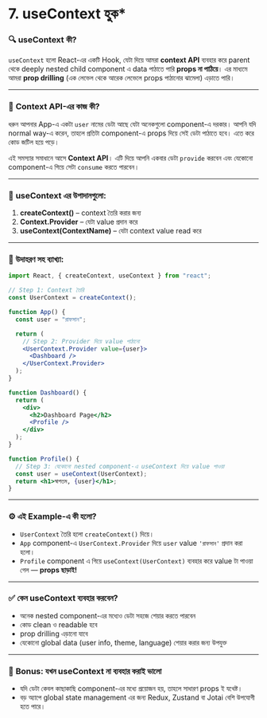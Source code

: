 # 7. useContext হুক\*

### 🔍 **useContext কী?**

`useContext` হলো React-এর একটি Hook, যেটা দিয়ে আমরা **context API** ব্যবহার করে parent থেকে deeply nested child component এ data পাঠাতে পারি **props না পাঠিয়ে**। এর মাধ্যমে আমরা **prop drilling** (এক লেভেল থেকে আরেক লেভেলে props পাঠানোর ঝামেলা) এড়াতে পারি।

---

### 🧵 **Context API-এর কাজ কী?**

ধরুন আপনার App-এ একটা `user` নামের ডেটা আছে যেটা অনেকগুলো component-এ দরকার। আপনি যদি normal way-এ করেন, তাহলে প্রতিটা component-এ props দিয়ে সেই ডেটা পাঠাতে হবে। এতে করে কোড জটিল হয়ে পড়ে।

এই সমস্যার সমাধানে আসে **Context API**। এটি দিয়ে আপনি একবার ডেটা `provide` করবেন এবং যেকোনো component-এ গিয়ে সেটা `consume` করতে পারবেন।

---

### 🧪 **useContext এর উপাদানগুলো:**

1. **createContext()** – context তৈরি করার জন্য
2. **Context.Provider** – যেটা value প্রদান করে
3. **useContext(ContextName)** – যেটা context value read করে

---

### 🧾 **উদাহরণ সহ ব্যাখ্যা:**

```jsx
import React, { createContext, useContext } from "react";

// Step 1: Context তৈরি
const UserContext = createContext();

function App() {
  const user = "রাফসান";

  return (
    // Step 2: Provider দিয়ে value পাঠানো
    <UserContext.Provider value={user}>
      <Dashboard />
    </UserContext.Provider>
  );
}

function Dashboard() {
  return (
    <div>
      <h2>Dashboard Page</h2>
      <Profile />
    </div>
  );
}

function Profile() {
  // Step 3: যেকোনো nested component-এ useContext দিয়ে value পাওয়া
  const user = useContext(UserContext);
  return <h1>স্বাগতম, {user}</h1>;
}
```

---

### ⚙️ **এই Example-এ কী হলো?**

- `UserContext` তৈরি হলো `createContext()` দিয়ে।
- `App` component-এ `UserContext.Provider` দিয়ে `user` value `'রাফসান'` প্রদান করা হলো।
- `Profile` component এ গিয়ে `useContext(UserContext)` ব্যবহার করে value টা পাওয়া গেল — **props ছাড়াই!**

---

### ✅ **কেন useContext ব্যবহার করবেন?**

- অনেক nested component-এর মধ্যেও ডেটা সহজে শেয়ার করতে পারবেন
- কোড clean ও readable হবে
- prop drilling এড়ানো যাবে
- যেকোনো global data (user info, theme, language) শেয়ার করার জন্য উপযুক্ত

---

### 🧠 **Bonus: যখন useContext না ব্যবহার করাই ভালো**

- যদি ডেটা কেবল কাছাকাছি component-এর মধ্যে প্রয়োজন হয়, তাহলে সাধারণ props ই যথেষ্ট।
- বড় অ্যাপে global state management এর জন্য Redux, Zustand বা Jotai বেশি উপযোগী হতে পারে।
